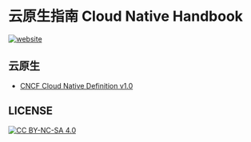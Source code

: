 # 云原生指南 Cloud Native Handbook

[![website][website-image]][website-href]

[website-image]: https://img.shields.io/website-up-down-green-red/https/githome.io/cloud-native-handbook.svg
[website-href]: https://githome.io/cloud-native-handbook/

## 云原生

* [CNCF Cloud Native Definition v1.0](https://github.com/cncf/toc/blob/master/DEFINITION.md)

<!--

## 云原生+

## 云原生系列

* 《云原生指南之 Kubernetes》
* 《云原生指南之 Istio》
* 《云原生指南之 Serverless》
* 《云原生指南之 Knative》

## 贡献

* [贡献者](https://github.com/JinsYin/cloud-native-handbook/graphs/contributors)
* [如何贡献](CONTRIBUTING.md)

-->

## LICENSE

[![CC BY-NC-SA 4.0](https://licensebuttons.net/l/by-nc-sa/4.0/88x31.png)](LICENSE)
